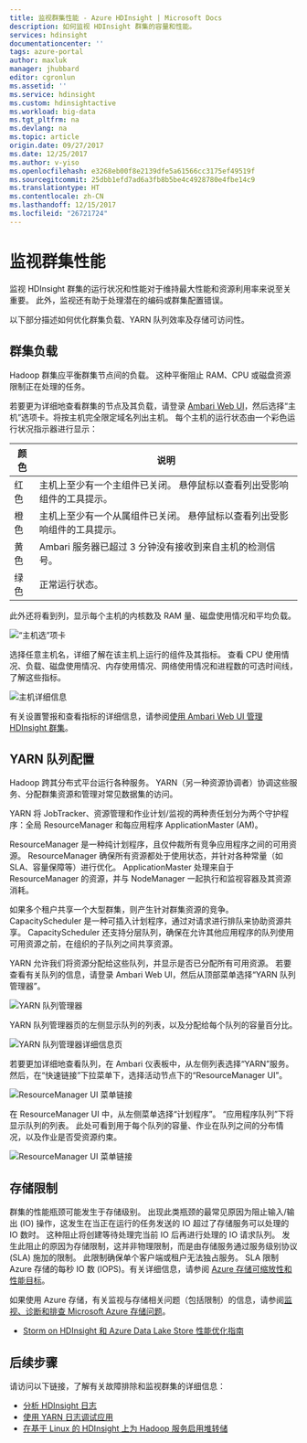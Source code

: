 ```yaml
---
title: 监视群集性能 - Azure HDInsight | Microsoft Docs
description: 如何监视 HDInsight 群集的容量和性能。
services: hdinsight
documentationcenter: ''
tags: azure-portal
author: maxluk
manager: jhubbard
editor: cgronlun
ms.assetid: ''
ms.service: hdinsight
ms.custom: hdinsightactive
ms.workload: big-data
ms.tgt_pltfrm: na
ms.devlang: na
ms.topic: article
origin.date: 09/27/2017
ms.date: 12/25/2017
ms.author: v-yiso
ms.openlocfilehash: e3268eb00f8e2139dfe5a61566cc3175ef49519f
ms.sourcegitcommit: 25dbb1efd7ad6a3fb8b5be4c4928780e4fbe14c9
ms.translationtype: HT
ms.contentlocale: zh-CN
ms.lasthandoff: 12/15/2017
ms.locfileid: "26721724"
---
```

# <a name="monitor-cluster-performance"></a>监视群集性能

监视 HDInsight 群集的运行状况和性能对于维持最大性能和资源利用率来说至关重要。 此外，监视还有助于处理潜在的编码或群集配置错误。

以下部分描述如何优化群集负载、YARN 队列效率及存储可访问性。

## <a name="cluster-loading"></a>群集负载

Hadoop 群集应平衡群集节点间的负载。 这种平衡阻止 RAM、CPU 或磁盘资源限制正在处理的任务。

若要更为详细地查看群集的节点及其负载，请登录 [Ambari Web UI](hdinsight-hadoop-manage-ambari.md)，然后选择“主机”选项卡。将按主机完全限定域名列出主机。 每个主机的运行状态由一个彩色运行状况指示器进行显示：

| 颜色 | 说明 |
| --- | --- |
| 红色 | 主机上至少有一个主组件已关闭。 悬停鼠标以查看列出受影响组件的工具提示。 |
| 橙色 | 主机上至少有一个从属组件已关闭。 悬停鼠标以查看列出受影响组件的工具提示。 |
| 黄色 | Ambari 服务器已超过 3 分钟没有接收到来自主机的检测信号。 |
| 绿色 | 正常运行状态。 |

此外还将看到列，显示每个主机的内核数及 RAM 量、磁盘使用情况和平均负载。

![“主机选”项卡](./media/hdinsight-key-scenarios-to-monitor/hosts-tab.png)

选择任意主机名，详细了解在该主机上运行的组件及其指标。 查看 CPU 使用情况、负载、磁盘使用情况、内存使用情况、网络使用情况和进程数的可选时间线，了解这些指标。

![主机详细信息](./media/hdinsight-key-scenarios-to-monitor/host-details.png)

有关设置警报和查看指标的详细信息，请参阅[使用 Ambari Web UI 管理 HDInsight 群集](hdinsight-hadoop-manage-ambari.md)。

## <a name="yarn-queue-configuration"></a>YARN 队列配置

Hadoop 跨其分布式平台运行各种服务。 YARN（另一种资源协调者）协调这些服务、分配群集资源和管理对常见数据集的访问。

YARN 将 JobTracker、资源管理和作业计划/监视的两种责任划分为两个守护程序：全局 ResourceManager 和每应用程序 ApplicationMaster (AM)。

ResourceManager 是一种纯计划程序，且仅仲裁所有竞争应用程序之间的可用资源。 ResourceManager 确保所有资源都处于使用状态，并针对各种常量（如 SLA、容量保障等）进行优化。 ApplicationMaster 处理来自于 ResourceManager 的资源，并与 NodeManager 一起执行和监视容器及其资源消耗。

如果多个租户共享一个大型群集，则产生针对群集资源的竞争。 CapacityScheduler 是一种可插入计划程序，通过对请求进行排队来协助资源共享。 CapacityScheduler 还支持分层队列，确保在允许其他应用程序的队列使用可用资源之前，在组织的子队列之间共享资源。

YARN 允许我们将资源分配给这些队列，并显示是否已分配所有可用资源。 若要查看有关队列的信息，请登录 Ambari Web UI，然后从顶部菜单选择“YARN 队列管理器”。

![YARN 队列管理器](./media/hdinsight-key-scenarios-to-monitor/yarn-queue-manager.png)

YARN 队列管理器页的左侧显示队列的列表，以及分配给每个队列的容量百分比。

![YARN 队列管理器详细信息页](./media/hdinsight-key-scenarios-to-monitor/yarn-queue-manager-details.png)

若要更加详细地查看队列，在 Ambari 仪表板中，从左侧列表选择“YARN”服务。 然后，在“快速链接”下拉菜单下，选择活动节点下的“ResourceManager UI”。

![ResourceManager UI 菜单链接](./media/hdinsight-key-scenarios-to-monitor/resource-manager-ui-menu.png)

在 ResourceManager UI 中，从左侧菜单选择“计划程序”。 “应用程序队列”下将显示队列的列表。 此处可看到用于每个队列的容量、作业在队列之间的分布情况，以及作业是否受资源约束。

![ResourceManager UI 菜单链接](./media/hdinsight-key-scenarios-to-monitor/resource-manager-ui.png)

## <a name="storage-throttling"></a>存储限制

群集的性能瓶颈可能发生于存储级别。 出现此类瓶颈的最常见原因为阻止输入/输出 (IO) 操作，这发生在当正在运行的任务发送的 IO 超过了存储服务可以处理的 IO 数时。 这种阻止将创建等待处理完当前 IO 后再进行处理的 IO 请求队列。 发生此阻止的原因为存储限制，这并非物理限制，而是由存储服务通过服务级别协议 (SLA) 施加的限制。 此限制确保单个客户端或租户无法独占服务。 SLA 限制 Azure 存储的每秒 IO 数 (IOPS)。有关详细信息，请参阅 [Azure 存储可缩放性和性能目标](../storage/common/storage-scalability-targets.md)。

如果使用 Azure 存储，有关监视与存储相关问题（包括限制）的信息，请参阅[监视、诊断和排查 Microsoft Azure 存储问题](../storage/common/storage-monitoring-diagnosing-troubleshooting.md)。

* [Storm on HDInsight 和 Azure Data Lake Store 性能优化指南](../data-lake-store/data-lake-store-performance-tuning-storm.md)

## <a name="next-steps"></a>后续步骤

请访问以下链接，了解有关故障排除和监视群集的详细信息：

* [分析 HDInsight 日志](hdinsight-debug-jobs.md)
* [使用 YARN 日志调试应用](hdinsight-hadoop-access-yarn-app-logs-linux.md)
* [在基于 Linux 的 HDInsight 上为 Hadoop 服务启用堆转储](hdinsight-hadoop-collect-debug-heap-dump-linux.md)

